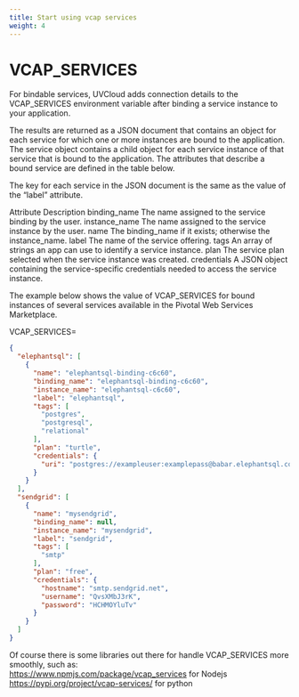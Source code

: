 ```yaml
---
title: Start using vcap services
weight: 4
---
```


# VCAP_SERVICES
For bindable services, UVCloud adds connection details to the VCAP_SERVICES environment variable after binding a service instance to your application.

The results are returned as a JSON document that contains an object for each service for which one or more instances are bound to the application. The service object contains a child object for each service instance of that service that is bound to the application. The attributes that describe a bound service are defined in the table below.

The key for each service in the JSON document is the same as the value of the “label” attribute.

Attribute	Description
binding_name	The name assigned to the service binding by the user.
instance_name	The name assigned to the service instance by the user.
name	The binding_name if it exists; otherwise the instance_name.
label	The name of the service offering.
tags	An array of strings an app can use to identify a service instance.
plan	The service plan selected when the service instance was created.
credentials	A JSON object containing the service-specific credentials needed to access the service instance.


The example below shows the value of VCAP_SERVICES for bound instances of several services available in the Pivotal Web Services Marketplace.

VCAP_SERVICES=
```json
{
  "elephantsql": [
    {
      "name": "elephantsql-binding-c6c60",
      "binding_name": "elephantsql-binding-c6c60",
      "instance_name": "elephantsql-c6c60",
      "label": "elephantsql",
      "tags": [
        "postgres",
        "postgresql",
        "relational"
      ],
      "plan": "turtle",
      "credentials": {
        "uri": "postgres://exampleuser:examplepass@babar.elephantsql.com:5432/exampleuser"
      }
    }
  ],
  "sendgrid": [
    {
      "name": "mysendgrid",
      "binding_name": null,
      "instance_name": "mysendgrid",
      "label": "sendgrid",
      "tags": [
        "smtp"
      ],
      "plan": "free",
      "credentials": {
        "hostname": "smtp.sendgrid.net",
        "username": "QvsXMbJ3rK",
        "password": "HCHMOYluTv"
      }
    }
  ]
}
```

Of course there is some libraries out there for handle VCAP_SERVICES more smoothly, such as:  
https://www.npmjs.com/package/vcap_services for Nodejs  
https://pypi.org/project/vcap-services/ for python
